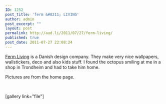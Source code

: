 ```yaml
---
ID: 1252
post_title: 'ferm &#8211; LIVING'
author: admin
post_excerpt: ""
layout: post
permalink: http://aud.li/2011/07/27/ferm-living/
published: true
post_date: 2011-07-27 22:08:24
---
```

<a href="http://www.ferm-living.com/">Ferm Living</a> is a Danish design company. They make very nice wallpapers, wallstickers, deco and also kids stuff. I found the octopus smiling at me in a shop in Trondheim and had to take him home.

Pictures are from the home page.

&nbsp;

[gallery link="file"]

&nbsp;